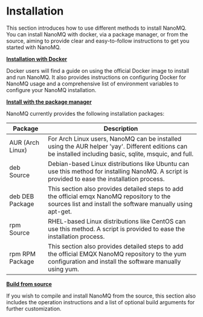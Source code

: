 # Installation

This section introduces how to use different methods to install NanoMQ. You can install NanoMQ with docker, via a package manager, or from the source,  aiming to provide clear and easy-to-follow instructions to get you started with NanoMQ.

**[Installation with Docker](./docker.md)** 

Docker users will find a guide on using the official Docker image to install and run NanoMQ. It also provides instructions on configuring Docker for NanoMQ usage and a comprehensive list of environment variables to configure your NanoMQ installation. 

**[Install with the package manager](./packages.md)** 

NanoMQ currently provides the following installation packages:

| Package             | Description                                                  |
| ------------------ | ------------------------------------------------------------ |
| AUR (Arch Linux)   | For Arch Linux users, NanoMQ can be installed using the AUR helper 'yay'. Different editions can be installed including basic, sqlite, msquic, and full. |
| deb Source        | Debian-based Linux distributions like Ubuntu can use this method for installing NanoMQ. A script is provided to ease the installation process. |
| deb DEB Package | This section also provides detailed steps to add the official emqx NanoMQ repository to the sources list and install the software manually using apt-get. |
| rpm Source      | RHEL-based Linux distributions like CentOS can use this method. A script is provided to ease the installation process. |
| rpm RPM Package | This section also provides detailed steps to add the official EMQX NanoMQ repository to the yum configuration and install the software manually using yum. |

**[Build from source](./build-options.md)**

 If you wish to compile and install NanoMQ from the source, this section also includes the operation instructions and a list of optional build arguments for further customization.





